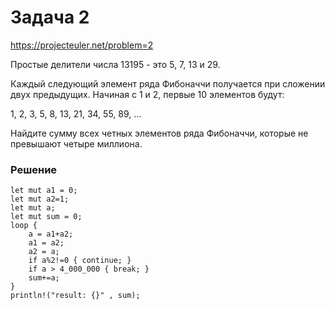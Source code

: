 # Задача 2
https://projecteuler.net/problem=2

Простые делители числа 13195 - это 5, 7, 13 и 29.

Каждый следующий элемент ряда Фибоначчи получается при сложении двух предыдущих.
Начиная с 1 и 2, первые 10 элементов будут:

1, 2, 3, 5, 8, 13, 21, 34, 55, 89, ...

Найдите сумму всех четных элементов ряда Фибоначчи, которые не превышают четыре миллиона.

### Решение
```
let mut a1 = 0;
let mut a2=1;
let mut a;
let mut sum = 0;
loop {
    a = a1+a2;
    a1 = a2;
    a2 = a;
    if a%2!=0 { continue; }
    if a > 4_000_000 { break; }
    sum+=a;
}
println!("result: {}" , sum);
```
